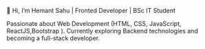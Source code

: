 👋 Hi, I’m Hemant Sahu | Fronted Developer |  BSc IT Student 

Passionate about Web Development (HTML, CSS, JavaScript, ReactJS,Bootstrap ). Currently exploring Backend technologies and becoming a full-stack developer. 
